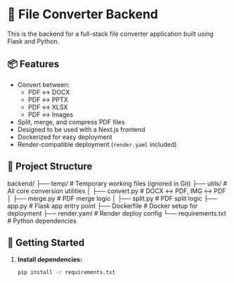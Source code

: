 # 🧾 File Converter Backend

This is the backend for a full-stack file converter application built using Flask and Python.

## 📦 Features

- Convert between:
  - PDF ↔️ DOCX
  - PDF ↔️ PPTX
  - PDF ↔️ XLSX
  - PDF ↔️ Images
- Split, merge, and compress PDF files
- Designed to be used with a Next.js frontend
- Dockerized for easy deployment
- Render-compatible deployment (`render.yaml` included)

## 📁 Project Structure

backend/
├── temp/ # Temporary working files (ignored in Git)
├── utils/ # All core conversion utilities
│ ├── convert.py # DOCX ↔️ PDF, IMG ↔️ PDF
│ ├── merge.py # PDF merge logic
│ ├── split.py # PDF split logic
├── app.py # Flask app entry point
├── Dockerfile # Docker setup for deployment
├── render.yaml # Render deploy config
└── requirements.txt # Python dependencies

## 🚀 Getting Started

1. **Install dependencies:**
   ```bash
   pip install -r requirements.txt
   ```
